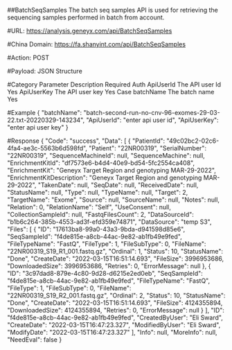 ##BatchSeqSamples
The batch seq samples API is used for retrieving the sequencing samples performed in batch from account. 

#URL:
https://analysis.geneyx.com/api/BatchSeqSamples

#China Domain:
https://fa.shanyint.com/api/BatchSeqSamples

#Action:
POST

#Payload:
JSON Structure

#Category    Parameter            		Description     	Required
Auth        ApiUserId            		The API user Id     Yes
            ApiUserKey           		The API user key    Yes
Case		batchName					The batch name		Yes

#Example
{
  "batchName": "batch-second-run-no-cnv-96-exomes-29-03-22.txt-20220329-143234",
  "ApiUserId": "enter api user id",
  "ApiUserKey": "enter api user key"
}

#Response
{
    "Code": "success",
    "Data": [
        {
            "PatientId": "49c02bc2-02c6-4fa4-ae3c-5563b6d598fd",
            "Patient": "22NR00319",
            "SerialNumber": "22NR00319",
            "SequenceMachineId": null,
            "SequenceMachine": null,
            "EnrichmentKitId": "df7573e6-b4d4-40e9-bd54-5fc2554ca408",
            "EnrichmentKit": "Geneyx Target Region and genotyping MAR-29-2022",
            "EnrichmentKitDescription": "Geneyx Target Region and genotyping MAR-29-2022",
            "TakenDate": null,
            "SeqDate": null,
            "ReceivedDate": null,
            "StatusName": null,
            "Type": null,
            "TypeName": null,
            "Target": 2,
            "TargetName": "Exome",
            "Source": null,
            "SourceName": null,
            "Notes": null,
            "Relation": 0,
            "RelationName": "Self",
            "UseConsent": null,
            "CollectionSampleId": null,
            "FastqFilesCount": 2,
            "DataSourceId": "b1b6c264-385b-4553-ad3f-efd359e74871",
            "DataSource": "temp S3",
            "Files": [
                {
                    "ID": "17613ba8-99a0-43a3-9bda-d941598d85e6",
                    "SeqSampleId": "f4de815e-a8cb-44ac-9e82-ab1fb49e9fed",
                    "FileTypeName": "FastQ",
                    "FileType": 1,
                    "FileSubType": 0,
                    "FileName": "22NR00319_S19_R1_001.fastq.gz",
                    "Ordinal": 1,
                    "Status": 10,
                    "StatusName": "Done",
                    "CreateDate": "2022-03-15T16:51:14.693",
                    "FileSize": 3996953686,
                    "DownloadedSize": 3996953686,
                    "Retries": 0,
                    "ErrorMessage": null
                },
                {
                    "ID": "3c97dad8-879e-4c80-9d28-d6215e2ed0eb",
                    "SeqSampleId": "f4de815e-a8cb-44ac-9e82-ab1fb49e9fed",
                    "FileTypeName": "FastQ",
                    "FileType": 1,
                    "FileSubType": 0,
                    "FileName": "22NR00319_S19_R2_001.fastq.gz",
                    "Ordinal": 2,
                    "Status": 10,
                    "StatusName": "Done",
                    "CreateDate": "2022-03-15T16:51:14.693",
                    "FileSize": 4124355894,
                    "DownloadedSize": 4124355894,
                    "Retries": 0,
                    "ErrorMessage": null
                }
            ],
            "ID": "f4de815e-a8cb-44ac-9e82-ab1fb49e9fed",
            "CreatedByUser": "Eli Sward",
            "CreateDate": "2022-03-15T16:47:23.327",
            "ModifiedByUser": "Eli Sward",
            "ModifyDate": "2022-03-15T16:47:23.327"
    ],
    "Info": null,
    "MoreInfo": null,
    "NeedEval": false
}